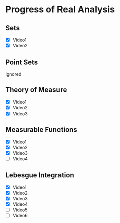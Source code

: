 
# Progress of Real Analysis

## Sets

- [x] Video1
- [x] Video2

## Point Sets

Ignored

## Theory of Measure

- [x] Video1
- [x] Video2
- [x] Video3

## Measurable Functions

- [x] Video1
- [x] Video2
- [x] Video3
- [ ] Video4

## Lebesgue Integration


- [x] Video1
- [x] Video2
- [x] Video3
- [x] Video4
- [ ] Video5
- [ ] Video6
